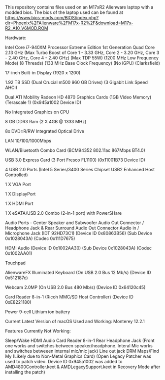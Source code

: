 This repository contains files used on an M17xR2 Alienware laptop with a modded bios. The bios of the laptop used can be found at https://www.bios-mods.com/BIOS/index.php?dir=Phoenix%2FAlienware%2FM17x-R2%2F&download=M17x-R2_A10_V6MOD.ROM

Hardware:

Intel Core i7-940XM Processor Extreme Edition 1st Generation Quad Core 2.13 GHz (Max Turbo Boost of Core 1 - 3.33 GHz, Core 2 - 3.20 GHz, Core 3 - 2.40 GHz, Core 4 - 2.40 GHz) (Max TDP 55W) (1200 MHz Low Frequency Mode) (8 Threads) (133 MHz Base Clock Frequency) (No iGPU) (Clarksfield)

17-inch Built-in Display (1920 x 1200)

1.92 TB SSD (Dual Crucial m500 960 GB Drives) (3 Gigabit Link Speed AHCI)

Dual ATI Mobility Radeon HD 4870 Graphics Cards (1GB Video Memory) (Terascale 1) (0x945a1002 Device ID)

No Integrated Graphics on CPU

8 GB DDR3 Ram (2 X 4GB @ 1333 MHz)

8x DVD±R/RW Integrated Optical Drive

LAN 10/100/1000Mbps

WLAN/Bluetooth Combo Card (BCM94352 802.11ac 867Mbps BT4.0)

USB 3.0 Express Card (3 Port Fresco FL1100) (0x11001B73 Device ID)

4 USB 2.0 Ports (Intel 5 Series/3400 Series Chipset USB2 Enhanced Host Controlled)

1 X VGA Port

1 X DisplayPort

1 X HDMI Port

1 X eSATA/USB 2.0 Combo (2-in-1 port) with PowerSHare

Audio Ports - Center Speaker and Subwoofer Audio Out Connector / Headphone Jack & Rear Surround Audio Out Connector Audio in / Microphone Jack (IDT 92HD73C1) (Device ID 0x80863B56) (Sub Device 0x1028043A) (Codec 0x111D7675)

HDMI Audio (Device ID 0x1002AA30) (Sub Device 0x1028043A) (Codec 0x1002AA01)

Touchpad 

AlienwareFX Illuminated Keyboard (On USB 2.0 Bus 12 Mb/s) (Device ID 0x512187c)

Webcam 2.0MP (On USB 2.0 Bus 480 Mb/s) (Device ID 0x64120c45)

Card Reader 8-in-1 (Ricoh MMC/SD Host Controller) (Device ID 0xE8221180)

Power 9-cell Lithium ion battery



Current Latest Version of macOS Used and Working:
Monterey 12.2.1


Features Currently Not Working:

Sleep/Wake
HDMI Audio
Card Reader 8-in-1
Rear Headphone Jack (Front one works and switches between speaker/headphone. Interal Mic works and switches betweeen internal mic/mic jack)
Line out jack
DRM
Maps/Find My (Likely due to Non-Metal Graphics Card) (Open Legacy Patcher was used to patch video. Device ID 0x945a1002 was added to AMD4800Controller.kext & AMDLegacySupport.kext in Recovery Mode after installing the patch) 

